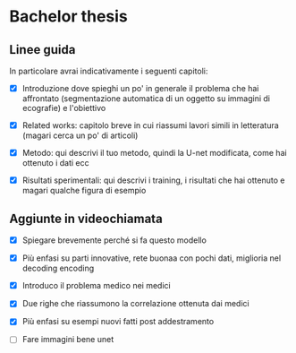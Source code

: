 # Bachelor thesis


## Linee guida
In particolare avrai indicativamente i seguenti capitoli:
- [x] Introduzione dove spieghi un po' in generale il problema che hai affrontato (segmentazione automatica di un oggetto su immagini di ecografie) e l'obiettivo
- [x] Related works: capitolo breve in cui riassumi lavori simili in letteratura (magari cerca un po' di articoli)
- [x] Metodo: qui descrivi il tuo metodo, quindi la U-net modificata, come hai ottenuto i dati ecc
- [x] Risultati sperimentali: qui descrivi i training, i risultati che hai ottenuto e magari qualche figura di esempio



## Aggiunte in videochiamata
- [x] Spiegare brevemente perché si fa questo modello 
- [x] Più enfasi su parti innovative, rete buonaa con pochi dati, miglioria nel decoding encoding 
- [x] Introduco il problema medico nei medici 
- [x] Due righe che riassumono la correlazione ottenuta dai medici 
- [x] Più enfasi su esempi nuovi fatti post addestramento 
- [ ] Fare immagini bene unet


